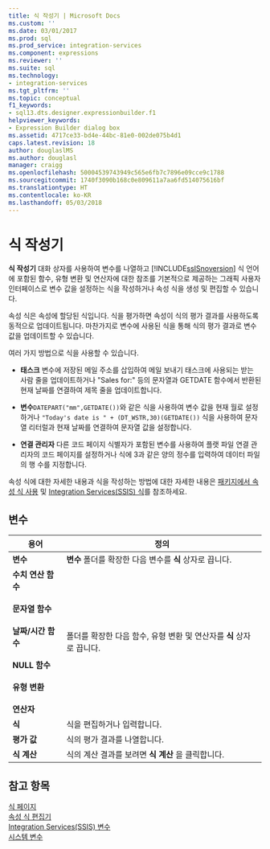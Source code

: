 ```yaml
---
title: 식 작성기 | Microsoft Docs
ms.custom: ''
ms.date: 03/01/2017
ms.prod: sql
ms.prod_service: integration-services
ms.component: expressions
ms.reviewer: ''
ms.suite: sql
ms.technology:
- integration-services
ms.tgt_pltfrm: ''
ms.topic: conceptual
f1_keywords:
- sql13.dts.designer.expressionbuilder.f1
helpviewer_keywords:
- Expression Builder dialog box
ms.assetid: 4717ce33-bd4e-44bc-81e0-002de075b4d1
caps.latest.revision: 18
author: douglaslMS
ms.author: douglasl
manager: craigg
ms.openlocfilehash: 50004539743949c565e6fb7c7896e09cce9c1788
ms.sourcegitcommit: 1740f3090b168c0e809611a7aa6fd514075616bf
ms.translationtype: HT
ms.contentlocale: ko-KR
ms.lasthandoff: 05/03/2018
---
```

# <a name="expression-builder"></a>식 작성기
  **식 작성기** 대화 상자를 사용하여 변수를 나열하고 [!INCLUDE[ssISnoversion](../../includes/ssisnoversion-md.md)] 식 언어에 포함된 함수, 유형 변환 및 연산자에 대한 참조를 기본적으로 제공하는 그래픽 사용자 인터페이스로 변수 값을 설정하는 식을 작성하거나 속성 식을 생성 및 편집할 수 있습니다.  
  
 속성 식은 속성에 할당된 식입니다. 식을 평가하면 속성이 식의 평가 결과를 사용하도록 동적으로 업데이트됩니다. 마찬가지로 변수에 사용된 식을 통해 식의 평가 결과로 변수 값을 업데이트할 수 있습니다.  
  
 여러 가지 방법으로 식을 사용할 수 있습니다.  
  
-   **태스크** 변수에 저장된 메일 주소를 삽입하여 메일 보내기 태스크에 사용되는 받는 사람 줄을 업데이트하거나 "Sales for:" 등의 문자열과 GETDATE 함수에서 반환된 현재 날짜를 연결하여 제목 줄을 업데이트합니다.  
  
-   **변수**`DATEPART("mm",GETDATE())`와 같은 식을 사용하여 변수 값을 현재 월로 설정하거나 `"Today's date is " + (DT_WSTR,30)(GETDATE())` 식을 사용하여 문자열 리터럴과 현재 날짜를 연결하여 문자열 값을 설정합니다.  
  
-   **연결 관리자** 다른 코드 페이지 식별자가 포함된 변수를 사용하여 플랫 파일 연결 관리자의 코드 페이지를 설정하거나 식에 3과 같은 양의 정수를 입력하여 데이터 파일의 행 수를 지정합니다.  
  
 속성 식에 대한 자세한 내용과 식을 작성하는 방법에 대한 자세한 내용은 [패키지에서 속성 식 사용](../../integration-services/expressions/use-property-expressions-in-packages.md) 및 [Integration Services&#40;SSIS&#41; 식](../../integration-services/expressions/integration-services-ssis-expressions.md)를 참조하세요.  
  
## <a name="options"></a>변수  
  
|용어|정의|  
|----------|----------------|  
|**변수**|**변수** 폴더를 확장한 다음 변수를 **식** 상자로 끕니다.|  
|**수치 연산 함수**<br /><br /> **문자열 함수**<br /><br /> **날짜/시간 함수**<br /><br /> **NULL 함수**<br /><br /> **유형 변환**<br /><br /> **연산자**|폴더를 확장한 다음 함수, 유형 변환 및 연산자를 **식** 상자로 끕니다.|  
|**식**|식을 편집하거나 입력합니다.|  
|**평가 값**|식의 평가 결과를 나열합니다.|  
|**식 계산**|식의 계산 결과를 보려면 **식 계산** 을 클릭합니다.|  
  
## <a name="see-also"></a>참고 항목  
 [식 페이지](../../integration-services/expressions/expressions-page.md)   
 [속성 식 편집기](../../integration-services/expressions/property-expressions-editor.md)   
 [Integration Services&#40;SSIS&#41; 변수](../../integration-services/integration-services-ssis-variables.md)   
 [시스템 변수](../../integration-services/system-variables.md)  
  
  
